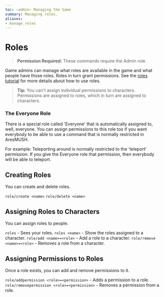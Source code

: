 ```yaml
---
toc: ~admin~ Managing the Game
summary: Managing roles.
aliases:
- manage_roles
---
```

# Roles

> **Permission Required:** These commands require the Admin role.

Game admins can manage what roles are available in the game and what people have those roles.  Roles in turn grant permissions.  See the [roles tutorial](https://aresmush.com/tutorials/manage/roles.html) for more details about how to use roles.

> **Tip:**  You can't assign individual permissions to characters.  Permissions are assigned to roles, which in turn are assigned to characters.

### The Everyone Role

There is a special role called 'Everyone' that is automatically assigned to, well, everyone.  You can assign permissions to this role too if you want everybody to be able to use a command that is normally restricted in AresMUSH.

For example:  Teleporting around is normally restricted to the 'teleport' permission.  If you give the Everyone role that permission, then everybody will be able to teleport.

## Creating Roles

You can create and delete roles.

`role/create <name>`
`role/delete <name>`

## Assigning Roles to Characters

You can assign roles to people.

`roles` - Sees your roles.
`roles <name>` - Show the roles assigned to a character.
`role/add <name>=<role>` - Add a role to a character.
`role/remove <name>=<role>` - Removes a role from a character.

## Assigning Permissions to Roles

Once a role exists, you can add and remove permissions to it.

`role/addpermission <role>=<permission>` - Adds a permission to a role.
`role/removepermission <role>=<permission>` - Removes a permission from a role.